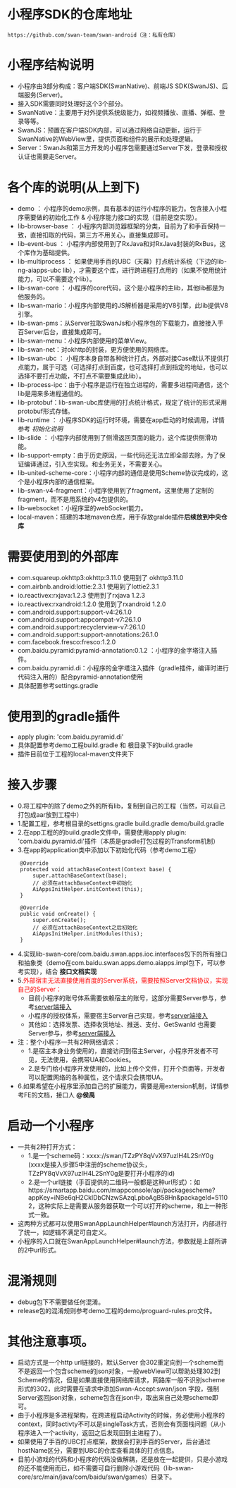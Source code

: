 # 小程序SDK的仓库地址
	https://github.com/swan-team/swan-android（注：私有仓库）
# 小程序结构说明
+ 小程序由3部分构成：客户端SDK(SwanNative)、前端JS SDK(SwanJS)、后端服务(Server)。
+ 接入SDK需要同时处理好这个3个部分。
+ SwanNative：主要用于对外提供系统级能力，如视频播放、直播、弹框、登录等等。
+ SwanJS：预置在客户端SDK内部，可以通过网络自动更新，运行于SwanNative的WebView里，提供页面和组件的展示和处理逻辑。
+ Server：SwanJs和第三方开发的小程序包需要通过Server下发，登录和授权认证也需要走Server。
 	
# 各个库的说明(从上到下)
+ demo ： 小程序的demo示例，具有基本的运行小程序的能力。包含接入小程序需要做的初始化工作 & 小程序能力接口的实现（目前是空实现）。
+ lib-browser-base ： 小程序内部浏览器框架的分类，目前为了和手百保持一致，直接扣取的代码，第三方不用关心，直接集成即可。
+ lib-event-bus ： 小程序内部使用到了RxJava和对RxJava封装的RxBus，这个库作为基础提供。
+ lib-multiprocess ： 如果使用手百的UBC（天幕）打点统计系统（下边的lib-ng-aiapps-ubc lib），才需要这个库，进行跨进程打点用的（如果不使用统计能力，可以不需要这个lib）。
+ lib-swan-core ： 小程序的core代码，这个是小程序的主lib，其他lib都是为他服务的。
+ lib-swan-mario：小程序内部使用的JS解析器是采用的V8引擎，此lib提供V8引擎。
+ lib-swan-pms：从Server拉取SwanJs和小程序包的下载能力，直接接入手百Server后台，直接集成即可。
+ lib-swan-menu：小程序内部使用的菜单View。
+ lib-swan-net：对okhttp的封装，更方便使用的网络库。
+ lib-swan-ubc ： 小程序本身自带各种统计打点，外部对接Case默认不提供打点能力，属于可选（可选择打点到百度，也可选择打点到指定的地址，也可以选择不要打点功能，不打点不需要集成此lib）。
+ lib-process-ipc：由于小程序是运行在独立进程的，需要多进程间通信，这个lib是用来多进程通信的。
+ lib-protobuf：lib-swan-ubc库使用的打点统计格式，规定了统计的形式采用protobuf形式存储。
+ lib-runtime ： 小程序SDK的运行时环境，需要在app启动的时候调用，详情参考 *初始化说明*
+ lib-slide ： 小程序内部使用到了侧滑返回页面的能力，这个库提供侧滑功能。
+ lib-support-empty：由于历史原因，一些代码还无法立即全部去除，为了保证编译通过，引入空实现。和业务无关，不需要关心。
+ lib-united-scheme-core：小程序内部的通信是使用Scheme协议完成的，这个是小程序内部的通信框架。
+ lib-swan-v4-fragment：小程序使用到了fragment，这里使用了定制的fragment，而不是用系统的v4包提供的。
+ lib-websocket：小程序里的webSocket能力。
+ local-maven：搭建的本地maven仓库，用于存放gralde插件**后续放到中央仓库**

# 需要使用到的外部库
+ com.squareup.okhttp3:okhttp:3.11.0 使用到了 okhttp3.11.0 
+ com.airbnb.android:lottie:2.3.1 使用到了lottie2.3.1
+ io.reactivex:rxjava:1.2.3 使用到了rxjava 1.2.3
+ io.reactivex:rxandroid:1.2.0 使用到了rxandroid 1.2.0
+ com.android.support:support-v4:26.1.0
+ com.android.support:appcompat-v7:26.1.0
+ com.android.support:recyclerview-v7:26.1.0
+ com.android.support:support-annotations:26.1.0
+ com.facebook.fresco:fresco:1.2.0
+ com.baidu.pyramid:pyramid-annotation:0.1.2 ：小程序的金字塔注入插件。
+ com.baidu.pyramid.di：小程序的金字塔注入插件（gradle插件，编译时进行代码注入用的）配合pyramid-annotation使用
+ 具体配置参考settings.gradle

# 使用到的gradle插件
+ apply plugin: 'com.baidu.pyramid.di'
+ 具体配置参考demo工程build.gradle 和 根目录下的build.gradle
+ 插件目前位于工程的local-maven文件夹下

# 接入步骤
+ 0.将工程中的除了demo之外的所有lib，复制到自己的工程（当然，可以自己打包成aar放到工程中）
+ 1.配置工程，参考根目录的settigns.gradle build.gradle demo/build.gradle
+ 2.在app工程的的build.gradle文件中，需要使用apply plugin: 'com.baidu.pyramid.di'插件（本质是gradle打包过程的Transform机制）
+ 3.在app的application类中添加以下初始化代码（参考demo工程）

```
    @Override
    protected void attachBaseContext(Context base) {
        super.attachBaseContext(base);
        // 必须在attachBaseContext中初始化
        AiAppsInitHelper.initContext(this);
    }

    @Override
    public void onCreate() {
        super.onCreate();
        // 必须在attachBaseContext之后初始化
        AiAppsInitHelper.initModules(this);
    }
```
+ 4.实现lib-swan-core/com.baidu.swan.apps.ioc.interfaces包下的所有接口和抽象类（demo在com.baidu.swan.apps.demo.aiapps.impl包下，可以参考实现），结合 **接口文档实现**
+ 5.<font color=red>外部宿主无法直接使用百度的Server系统，需要按照Server文档协议，实现自己的Server：</font>
	- 目前小程序的账号体系需要依赖宿主的账号，这部分需要Server参与，参考[server端接入](../../../server端接入)
	- 小程序的授权体系，需要宿主Server自己实现，参考[server端接入](../../../server端接入)
	- 其他如：选择发票、选择收货地址、推送、支付、GetSwanId 也需要Server参与，参考[server端接入](../../../server端接入)
+ 注：整个小程序一共有2种网络请求：
	- 1.是宿主本身业务使用的，直接访问到宿主Server，小程序开发者不可见，无法使用，会携带UA和Cookies。
	- 2.是专门给小程序开发使用的，比如上传个文件，打开个页面等，开发者可以配置网络的各种属性，这个请求只会携带UA。
+ 6.如果希望在小程序里添加自己的扩展能力，需要是用extersion机制，详情参考FE的文档，接口人 **@侯禹**

# 启动一个小程序
+ 一共有2种打开方式：
    - 1.是一个scheme码：xxxx://swan/TZzPY8qVvX97uzIH4L2SnY0g (xxxx是接入步骤5中注册的scheme协议头，TZzPY8qVvX97uzIH4L2SnY0g是要打开小程序的id)
    - 2.是一个url链接（手百提供的二维码一般都是这种url形式）：如https://smartapp.baidu.com/mappconsole/api/packagescheme?appKey=iNBe6qH2CklDbCNzwSAzqLpboAgB58Hn&packageId=51102，这种实际上是需要从服务器获取一个可以打开的scheme，和上一种形式一致。
+ 这两种方式都可以使用SwanAppLaunchHelper#launch方法打开，内部进行了统一，如逻辑不满足可自定义。
+ 小程序的入口就在SwanAppLaunchHelper#launch方法，参数就是上部所讲的2中url形式。

# 混淆规则
+ debug包下不需要做任何混淆。
+ release包的混淆规则参考demo工程的demo/proguard-rules.pro文件。

# 其他注意事项。
+ 启动方式是一个http url链接的，默认Server 会302重定向到一个scheme而不是返回一个包含scheme的json对象，一般webView可以帮助处理302到Scheme的情况，但是如果直接使用网络库请求，网路库一般不识别scheme形式的302，此时需要在请求中添加Swan-Accept:swan/json 字段，强制Server返回json对象，scheme包含在json中，取出来自己处理scheme即可。
+ 由于小程序是多进程架构，在跨进程启动Activity的时候，务必使用小程序的context，同时activty不可以是singleTask方式，否则会有页面栈问题（从小程序进入一个activity，返回之后发现回到主进程了）。
+ 如果使用了手百的UBC打点框架，数据会打到手百的Server，后台通过hostName区分，需要到UBC的仓库查看具体的打点信息。
+ 目前小游戏的代码和小程序的代码没做解耦，还是放在一起提供，只是小游戏的还不能使用而已，如不需要可自行删除小游戏代码（lib-swan-core/src/main/java/com/baidu/swan/games）目录下。

